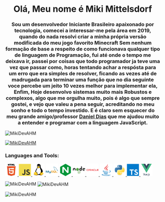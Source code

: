 <h1 align="center">Olá, Meu nome é Miki Mittelsdorf</h1>
<h3 align="center">Sou um desenvolvedor Iniciante Brasileiro apaixonado por tecnologia, comecei a interessar-me pela área em 2019, quando do nada resolvi criar a minha própria versão modificada do meu jogo favorito Minecraft Sem nenhum formação de base a respeito de como funcionava qualquer tipo de linguagem de Programação, fui até onde o tempo me deixava ir, passei por coisas que todo programador ja teve uma vez que passar como, horas tentando achar a respósta para um erro que era simples de resolver, ficando as vezes até de madrugada para terminar uma função que no dia seguinte voce percebe um jeito 10 vezes melhor para implementar ela, Enfim, Hoje desenvolvo sistemas muito mais Robustos e complexos, algo que me orgulha muito, pois é algo que sempre gostei, e vejo que valeu a pena seguir, acreditando no meu sonho e todo o tempo investido. E é claro sem esquecer do meu grande amigo/professor <a href="https://github.com/soudanieldias">Daniel Dias</a> que me ajudou muito a entender e programar com a linguagem JavaScript.</h3>

<p align="left"> <img src="https://komarev.com/ghpvc/?username=MikiDevAHM&label=Profile%20views&color=0e75b6&style=flat" alt="MikiDevAHM" /> </p>

<p align="left"> <a href="https://github.com/ryo-ma/github-profile-trophy"><img src="https://github-profile-trophy.vercel.app/?username=MikiDevAHM" alt="MikiDevAHM" /></a> </p>

<h3 align="left">Languages and Tools:</h3>
<p align="left"> 

 <a href="https://www.w3.org/html/" target="_blank" rel="noreferrer"> <img src="https://raw.githubusercontent.com/devicons/devicon/master/icons/html5/html5-original-wordmark.svg" alt="html5" width="40" height="40"/> </a>
 <a href="https://developer.mozilla.org/en-US/docs/Web/JavaScript" target="_blank" rel="noreferrer"> <img src="https://raw.githubusercontent.com/devicons/devicon/master/icons/javascript/javascript-original.svg" alt="javascript" width="40" height="40"/> </a>
 <a href="https://www.linux.org/" target="_blank" rel="noreferrer"> <img src="https://raw.githubusercontent.com/devicons/devicon/master/icons/linux/linux-original.svg" alt="linux" width="40" height="40"/> </a>
 <a href="https://www.mysql.com/" target="_blank" rel="noreferrer"> <img src="https://raw.githubusercontent.com/devicons/devicon/master/icons/mysql/mysql-original-wordmark.svg" alt="mysql" width="40" height="40"/> </a>
 <a href="https://www.nginx.com/" target="_blank" rel="noreferrer"> <img src="https://raw.githubusercontent.com/devicons/devicon/master/icons/nginx/nginx-original.svg" alt="nginx" width="40" height="40"/> </a>
 <a href="https://nodejs.org/" target="_blank" rel="noreferrer"> <img src="https://raw.githubusercontent.com/devicons/devicon/master/icons/nodejs/nodejs-original-wordmark.svg" alt="nodejs" width="40" height="40"/> </a>
 <a href="https://www.oracle.com/" target="_blank" rel="noreferrer"> <img src="https://raw.githubusercontent.com/devicons/devicon/master/icons/oracle/oracle-original.svg" alt="oracle" width="40" height="40"/> </a>
 <a href="https://www.java.com/" target="_blank" rel="noreferrer"> <img src="https://raw.githubusercontent.com/devicons/devicon/master/icons/java/java-original.svg" alt="java" width="40" height="40"/> </a>
 <a href="https://www.python.org" target="_blank" rel="noreferrer"> <img src="https://raw.githubusercontent.com/devicons/devicon/master/icons/python/python-original.svg" alt="python" width="40" height="40"/> </a>
 <a href="https://www.typescriptlang.org/" target="_blank" rel="noreferrer"> <img src="https://raw.githubusercontent.com/devicons/devicon/master/icons/typescript/typescript-original.svg" alt="typescript" width="40" height="40"/> </a>
 <a href="https://vuejs.org/" target="_blank" rel="noreferrer"> <img src="https://raw.githubusercontent.com/devicons/devicon/master/icons/vuejs/vuejs-original-wordmark.svg" alt="vuejs" width="40" height="40"/> </a>
</p>

<p><img align="left" src="https://github-readme-stats.vercel.app/api/top-langs?username=MikiDevAHM&show_icons=true&locale=en&theme=dracula" alt="MikiDevAHM" /></p>

<p>&nbsp;<img align="center" src="https://github-readme-stats.vercel.app/api?username=MikiDevAHM&show_icons=true&theme=dracula" alt="MikiDevAHM" /></p>

<p><img align="center" src="https://github-readme-streak-stats.herokuapp.com/?user=MikiDevAHM&&theme=dracula" alt="MikiDevAHM" /></p>
